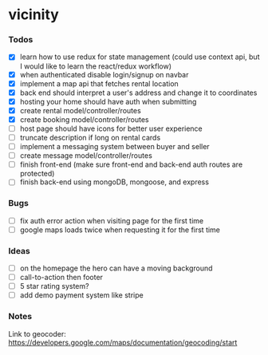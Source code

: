 # vicinity

### Todos

- [x] learn how to use redux for state management (could use context api, but I would like to learn the react/redux workflow)
- [x] when authenticated disable login/signup on navbar
- [x] implement a map api that fetches rental location
- [x] back end should interpret a user's address and change it to coordinates
- [x] hosting your home should have auth when submitting
- [x] create rental model/controller/routes
- [x] create booking model/controller/routes
- [ ] host page should have icons for better user experience
- [ ] truncate description if long on rental cards
- [ ] implement a messaging system between buyer and seller
- [ ] create message model/controller/routes
- [ ] finish front-end (make sure front-end and back-end auth routes are protected)
- [ ] finish back-end using mongoDB, mongoose, and express

### Bugs

- [ ] fix auth error action when visiting page for the first time
- [ ] google maps loads twice when requesting it for the first time

### Ideas

- [ ] on the homepage the hero can have a moving background
- [ ] call-to-action then footer
- [ ] 5 star rating system?
- [ ] add demo payment system like stripe

### Notes

Link to geocoder: https://developers.google.com/maps/documentation/geocoding/start
